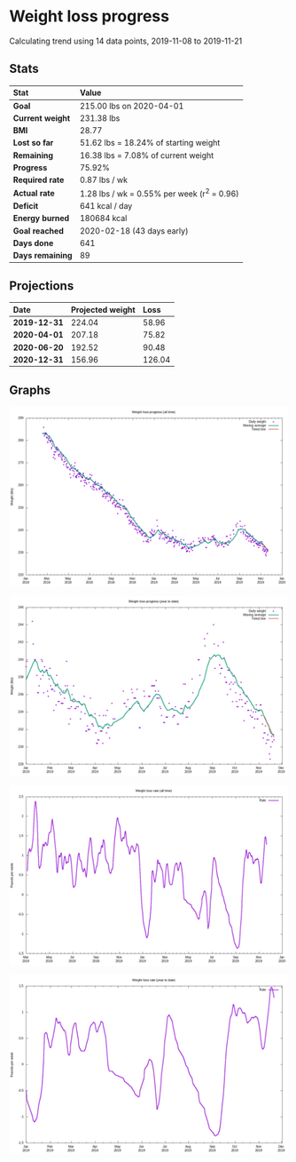 # Weight loss progress

Calculating trend using 14 data points, 2019-11-08 to 2019-11-21

## Stats

Stat|Value
:-|:-
**Goal**|215.00 lbs on 2020-04-01
**Current weight**|231.38 lbs
**BMI**|28.77
**Lost so far**|51.62 lbs = 18.24% of starting weight
**Remaining**|16.38 lbs =  7.08% of current  weight
**Progress**|75.92%
**Required rate**|0.87 lbs / wk
**Actual rate**|1.28 lbs / wk = 0.55% per week  (r<sup>2</sup> = 0.96)
**Deficit**|641 kcal / day
**Energy burned**|180684 kcal
**Goal reached**|2020-02-18 (43 days early)
**Days done**|641
**Days remaining**|89

## Projections

Date|Projected weight|Loss
:-|:-|:-
**2019-12-31**|224.04|58.96
**2020-04-01**|207.18|75.82
**2020-06-20**|192.52|90.48
**2020-12-31**|156.96|126.04

## Graphs

![](weight-graph-alltime.png)

![](weight-graph-ytd.png)

![](rate-graph-alltime.png)

![](rate-graph-ytd.png)
